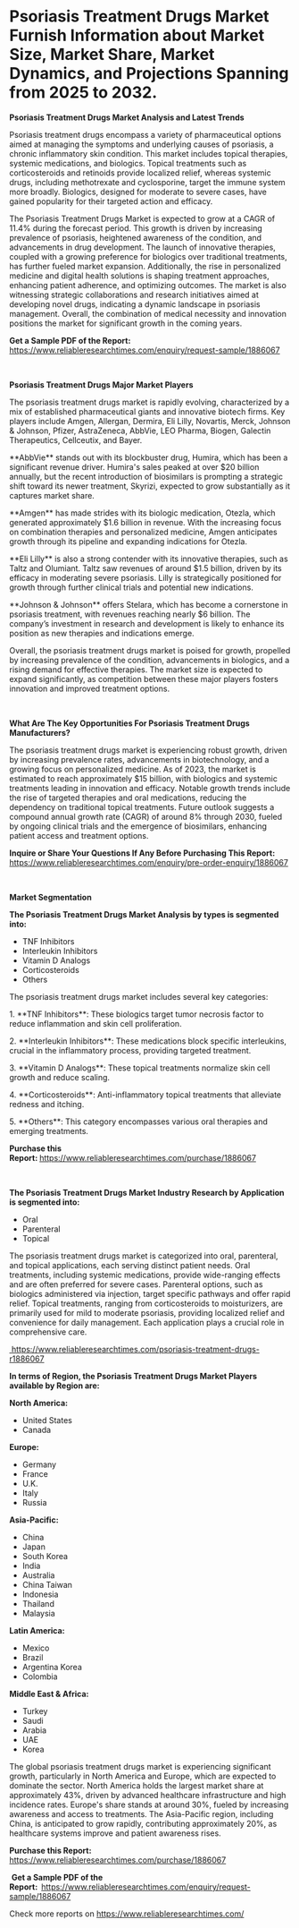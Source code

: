 <p><h1>Psoriasis Treatment Drugs Market Furnish Information about Market Size, Market Share, Market Dynamics, and Projections Spanning from 2025 to 2032.</h1></p><p><strong>Psoriasis Treatment Drugs Market Analysis and Latest Trends</strong></p>
<p><p>Psoriasis treatment drugs encompass a variety of pharmaceutical options aimed at managing the symptoms and underlying causes of psoriasis, a chronic inflammatory skin condition. This market includes topical therapies, systemic medications, and biologics. Topical treatments such as corticosteroids and retinoids provide localized relief, whereas systemic drugs, including methotrexate and cyclosporine, target the immune system more broadly. Biologics, designed for moderate to severe cases, have gained popularity for their targeted action and efficacy.</p><p>The Psoriasis Treatment Drugs Market is expected to grow at a CAGR of 11.4% during the forecast period. This growth is driven by increasing prevalence of psoriasis, heightened awareness of the condition, and advancements in drug development. The launch of innovative therapies, coupled with a growing preference for biologics over traditional treatments, has further fueled market expansion. Additionally, the rise in personalized medicine and digital health solutions is shaping treatment approaches, enhancing patient adherence, and optimizing outcomes. The market is also witnessing strategic collaborations and research initiatives aimed at developing novel drugs, indicating a dynamic landscape in psoriasis management. Overall, the combination of medical necessity and innovation positions the market for significant growth in the coming years.</p></p>
<p><strong>Get a Sample PDF of the Report:&nbsp;</strong> <a href="https://www.reliableresearchtimes.com/enquiry/request-sample/1886067?utm_campaign=3317&utm_medium=2&utm_source=Github&utm_content=ia&utm_term=08032025&utm_id=psoriasis-treatment-drugs">https://www.reliableresearchtimes.com/enquiry/request-sample/1886067</a></p>
<p>&nbsp;</p>
<p><strong>Psoriasis Treatment Drugs Major Market Players</strong></p>
<p><p>The psoriasis treatment drugs market is rapidly evolving, characterized by a mix of established pharmaceutical giants and innovative biotech firms. Key players include Amgen, Allergan, Dermira, Eli Lilly, Novartis, Merck, Johnson & Johnson, Pfizer, AstraZeneca, AbbVie, LEO Pharma, Biogen, Galectin Therapeutics, Cellceutix, and Bayer.</p><p>**AbbVie** stands out with its blockbuster drug, Humira, which has been a significant revenue driver. Humira's sales peaked at over $20 billion annually, but the recent introduction of biosimilars is prompting a strategic shift toward its newer treatment, Skyrizi, expected to grow substantially as it captures market share.</p><p>**Amgen** has made strides with its biologic medication, Otezla, which generated approximately $1.6 billion in revenue. With the increasing focus on combination therapies and personalized medicine, Amgen anticipates growth through its pipeline and expanding indications for Otezla.</p><p>**Eli Lilly** is also a strong contender with its innovative therapies, such as Taltz and Olumiant. Taltz saw revenues of around $1.5 billion, driven by its efficacy in moderating severe psoriasis. Lilly is strategically positioned for growth through further clinical trials and potential new indications.</p><p>**Johnson & Johnson** offers Stelara, which has become a cornerstone in psoriasis treatment, with revenues reaching nearly $6 billion. The company’s investment in research and development is likely to enhance its position as new therapies and indications emerge.</p><p>Overall, the psoriasis treatment drugs market is poised for growth, propelled by increasing prevalence of the condition, advancements in biologics, and a rising demand for effective therapies. The market size is expected to expand significantly, as competition between these major players fosters innovation and improved treatment options.</p></p>
<p>&nbsp;</p>
<p><strong>What Are The Key Opportunities For Psoriasis Treatment Drugs Manufacturers?</strong></p>
<p><p>The psoriasis treatment drugs market is experiencing robust growth, driven by increasing prevalence rates, advancements in biotechnology, and a growing focus on personalized medicine. As of 2023, the market is estimated to reach approximately $15 billion, with biologics and systemic treatments leading in innovation and efficacy. Notable growth trends include the rise of targeted therapies and oral medications, reducing the dependency on traditional topical treatments. Future outlook suggests a compound annual growth rate (CAGR) of around 8% through 2030, fueled by ongoing clinical trials and the emergence of biosimilars, enhancing patient access and treatment options.</p></p>
<p><strong>Inquire or Share Your Questions If Any Before Purchasing This Report:</strong> <a href="https://www.reliableresearchtimes.com/enquiry/pre-order-enquiry/1886067?utm_campaign=3317&utm_medium=2&utm_source=Github&utm_content=ia&utm_term=08032025&utm_id=psoriasis-treatment-drugs">https://www.reliableresearchtimes.com/enquiry/pre-order-enquiry/1886067</a></p>
<p>&nbsp;</p>
<p><strong>Market Segmentation</strong></p>
<p><strong>The Psoriasis Treatment Drugs Market Analysis by types is segmented into:</strong></p>
<p><ul><li>TNF Inhibitors</li><li>Interleukin Inhibitors</li><li>Vitamin D Analogs</li><li>Corticosteroids</li><li>Others</li></ul></p>
<p><p>The psoriasis treatment drugs market includes several key categories: </p><p>1. **TNF Inhibitors**: These biologics target tumor necrosis factor to reduce inflammation and skin cell proliferation.</p><p>2. **Interleukin Inhibitors**: These medications block specific interleukins, crucial in the inflammatory process, providing targeted treatment.  </p><p>3. **Vitamin D Analogs**: These topical treatments normalize skin cell growth and reduce scaling.</p><p>4. **Corticosteroids**: Anti-inflammatory topical treatments that alleviate redness and itching.</p><p>5. **Others**: This category encompasses various oral therapies and emerging treatments.</p></p>
<p><strong>Purchase this Report:&nbsp;</strong><a href="https://www.reliableresearchtimes.com/purchase/1886067?utm_campaign=3317&utm_medium=2&utm_source=Github&utm_content=ia&utm_term=08032025&utm_id=psoriasis-treatment-drugs">https://www.reliableresearchtimes.com/purchase/1886067</a></p>
<p>&nbsp;</p>
<p><strong>The Psoriasis Treatment Drugs Market Industry Research by Application is segmented into:</strong></p>
<p><ul><li>Oral</li><li>Parenteral</li><li>Topical</li></ul></p>
<p><p>The psoriasis treatment drugs market is categorized into oral, parenteral, and topical applications, each serving distinct patient needs. Oral treatments, including systemic medications, provide wide-ranging effects and are often preferred for severe cases. Parenteral options, such as biologics administered via injection, target specific pathways and offer rapid relief. Topical treatments, ranging from corticosteroids to moisturizers, are primarily used for mild to moderate psoriasis, providing localized relief and convenience for daily management. Each application plays a crucial role in comprehensive care.</p></p>
<p><a href="https://www.reliableresearchtimes.com/psoriasis-treatment-drugs-r1886067?utm_campaign=3317&utm_medium=2&utm_source=Github&utm_content=ia&utm_term=08032025&utm_id=psoriasis-treatment-drugs">&nbsp;https://www.reliableresearchtimes.com/psoriasis-treatment-drugs-r1886067</a></p>
<p><strong>In terms of Region, the Psoriasis Treatment Drugs Market Players available by Region are:</strong></p>
<p>
    <p> <strong> North America: </strong>
        <ul>
            <li>United States</li>
            <li>Canada</li>
        </ul>
        </p> 
    <p> <strong> Europe: </strong>
        <ul>
            <li>Germany</li>
            <li>France</li>
            <li>U.K.</li>
            <li>Italy</li>
            <li>Russia</li>
        </ul>
        </p> 
    <p> <strong> Asia-Pacific: </strong>
        <ul>
            <li>China</li>
            <li>Japan</li>
            <li>South Korea</li>
            <li>India</li>
            <li>Australia</li>
            <li>China Taiwan</li>
            <li>Indonesia</li>
            <li>Thailand</li>
            <li>Malaysia</li>
        </ul>
        </p> 
    <p> <strong> Latin America: </strong>
        <ul>
            <li>Mexico</li>
            <li>Brazil</li>
            <li>Argentina Korea</li>
            <li>Colombia</li>
        </ul>
        </p> 
    <p> <strong> Middle East & Africa: </strong>
        <ul>
            <li>Turkey</li>
            <li>Saudi</li>
            <li>Arabia</li>
            <li>UAE</li>
            <li>Korea</li>
        </ul>
    </p>
    </p>
<p><p>The global psoriasis treatment drugs market is experiencing significant growth, particularly in North America and Europe, which are expected to dominate the sector. North America holds the largest market share at approximately 43%, driven by advanced healthcare infrastructure and high incidence rates. Europe's share stands at around 30%, fueled by increasing awareness and access to treatments. The Asia-Pacific region, including China, is anticipated to grow rapidly, contributing approximately 20%, as healthcare systems improve and patient awareness rises.</p></p>
<p><strong>Purchase this Report: </strong><a href="https://www.reliableresearchtimes.com/purchase/1886067?utm_campaign=3317&utm_medium=2&utm_source=Github&utm_content=ia&utm_term=08032025&utm_id=psoriasis-treatment-drugs">https://www.reliableresearchtimes.com/purchase/1886067</a></p>
<p>&nbsp;<strong>Get a Sample PDF of the Report:&nbsp;&nbsp;</strong><a href="https://www.reliableresearchtimes.com/enquiry/request-sample/1886067?utm_campaign=3317&utm_medium=2&utm_source=Github&utm_content=ia&utm_term=08032025&utm_id=psoriasis-treatment-drugs">https://www.reliableresearchtimes.com/enquiry/request-sample/1886067</a></p>
<p><strong></strong></p>
<p>Check more reports on <a href="https://www.reliableresearchtimes.com/?utm_campaign=3317&utm_medium=2&utm_source=Github&utm_content=ia&utm_term=08032025&utm_id=psoriasis-treatment-drugs">https://www.reliableresearchtimes.com/</a></p>
